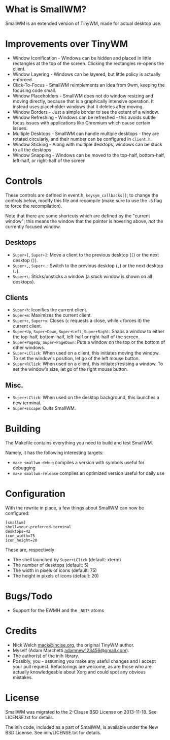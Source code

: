 What is SmallWM?
================
SmallWM is an extended version of TinyWM, made for actual desktop use.

Improvements over TinyWM
========================
- Window Iconification - Windows can be hidden and placed in little rectangles at the top of the screen. Clicking the rectangles re-opens the client.
- Window Layering - Windows can be layered, but little policy is actually enforced.
- Click-To-Focus - SmallWM reimplements an idea from 9wm, keeping the focusing code small.
- Window Placeholders - SmallWM does not do window resizing and moving directly, because that is a graphically intensive operation. It instead uses placeholder windows that it deletes after moving.
- Window Borders - Just a simple border to see the extent of a window.
- Window Refreshing - Windows can be refreshed - this avoids subtle focus issues with applications like Chromium which cause certain issues.
- Multiple Desktops - SmallWM can handle multiple desktops - they are rotated circularly, and their number can be configured in `client.h`.
- Window Sticking - Along with multiple desktops, windows can be stuck to all the desktops
- Window Snapping - Windows can be moved to the top-half, bottom-half, left-half, or right-half of the screen

Controls
========

These controls are defined in event.h, `keysym_callbacks[]`; to change the controls below, modify this file and recompile (make sure to use the `-B` flag to force the recompilation).

Note that there are some shortcuts which are defined by the "current window"; this means the window that the pointer is hovering above, _not_ the currently focused window.

## Desktops ##

- `Super+[`, `Super+]`: Move a client to the previous desktop (`[`) or the next desktop (`]`).
- `Super+,`, `Super+.`: Switch to the previous desktop (`,`) or the next desktop (`.`).
- `Super+\`: Sticks/unsticks a window (a _stuck_ window is shown on all desktops).

## Clients ##

- `Super+h`: Iconifies the current client.
- `Super+m`: Maximizes the current client.
- `Super+c`, `Super+x`: Closes (`c` requests a close, while `x` forces it) the current client.
- `Super+Up`, `Super+Down`, `Super+Left`, `Super+Right`: Snaps a window to either the top-half, bottom-half, left-half or right-half of the screen.
- `Super+PageUp`, `Super+PageDown`: Puts a window on the top or the bottom of other windows.
- `Super+LClick`: When used on a client, this initiates moving the window. To set the window's position, let go of the left mouse button.
- `Super+RClick`: When used on a client, this initiates resising a window. To set the window's size, let go of the right mouse button.

## Misc. ##

- `Super+LClick`: When used on the desktop background, this launches a new terminal.
- `Super+Escape`: Quits SmallWM.

Building
========
The Makefile contains everything you need to build and test SmallWM.

Namely, it has the following interesting targets:
 - `make smallwm-debug` compiles a version with symbols useful for debugging
 - `make smallwm-release` compiles an optimized version useful for daily use

Configuration
=============
With the rewrite in place, a few things about SmallWM can now be configured:

    [smallwm]
    shell=your-preferred-terminal
    desktops=42
    icon_width=75
    icon_height=20

These are, respectively:

 - The shell launched by `Super+LClick` (default: xterm)
 - The number of desktops (default: 5)
 - The width in pixels of icons (default: 75)
 - The height in pixels of icons (default: 20)

Bugs/Todo
=========
- Support for the EWMH and the `_NET*` atoms

Credits
=======
- Nick Welch <mack@incise.org>, the original TinyWM author.
- Myself (Adam Marchetti <adamnew123456@gmail.com>).
- The author(s) of the inih library.
- Possibly, you - assuming you make any useful changes and I accept your pull request. Refactorings are welcome, as are those who are actually knowledgeable about Xorg and could spot any obvious mistakes.

License
=======
SmallWM was migrated to the 2-Clause BSD License on 2013-11-18. See LICENSE.txt for details.

The inih code, included as a part of SmallWM, is available under the New BSD License. See inih/LICENSE.txt for details.
